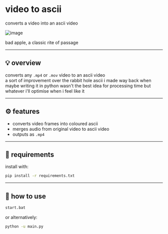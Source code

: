 # video to ascii

converts a video into an ascii video

![image](./__project_image__/image.png)

bad apple, a classic rite of passage

---

## 💡 overview

converts any `.mp4` or `.mov` video to an ascii video  
a sort of improvement over the rabbit hole ascii i made way back when  
maybe writing it in python wasn't the best idea for processing time but whatever i'll optimise when i feel like it

---

## ⚙️ features

- converts video frames into coloured ascii
- merges audio from original video to ascii video
- outputs as `.mp4`

---

## 🧰 requirements

install with:

```bash
pip install -r requirements.txt
```

---

## 🚀 how to use

```bash
start.bat
```

or alternatively:

```bash
python -u main.py
```
